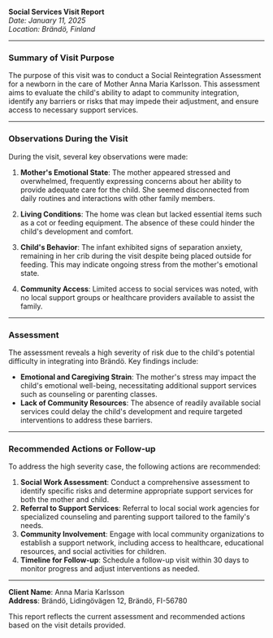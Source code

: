 

**Social Services Visit Report**  
*Date: January 11, 2025*  
*Location: Brändö, Finland*  

---

### Summary of Visit Purpose  
The purpose of this visit was to conduct a Social Reintegration Assessment for a newborn in the care of Mother Anna Maria Karlsson. This assessment aims to evaluate the child's ability to adapt to community integration, identify any barriers or risks that may impede their adjustment, and ensure access to necessary support services.

---

### Observations During the Visit  
During the visit, several key observations were made:  

1. **Mother's Emotional State**: The mother appeared stressed and overwhelmed, frequently expressing concerns about her ability to provide adequate care for the child. She seemed disconnected from daily routines and interactions with other family members.  

2. **Living Conditions**: The home was clean but lacked essential items such as a cot or feeding equipment. The absence of these could hinder the child's development and comfort.  

3. **Child's Behavior**: The infant exhibited signs of separation anxiety, remaining in her crib during the visit despite being placed outside for feeding. This may indicate ongoing stress from the mother's emotional state.  

4. **Community Access**: Limited access to social services was noted, with no local support groups or healthcare providers available to assist the family.  

---

### Assessment  
The assessment reveals a high severity of risk due to the child's potential difficulty in integrating into Brändö. Key findings include:  

- **Emotional and Caregiving Strain**: The mother's stress may impact the child's emotional well-being, necessitating additional support services such as counseling or parenting classes.  
- **Lack of Community Resources**: The absence of readily available social services could delay the child's development and require targeted interventions to address these barriers.  

---

### Recommended Actions or Follow-up  
To address the high severity case, the following actions are recommended:  

1. **Social Work Assessment**: Conduct a comprehensive assessment to identify specific risks and determine appropriate support services for both the mother and child.  
2. **Referral to Support Services**: Referral to local social work agencies for specialized counseling and parenting support tailored to the family's needs.  
3. **Community Involvement**: Engage with local community organizations to establish a support network, including access to healthcare, educational resources, and social activities for children.  
4. **Timeline for Follow-up**: Schedule a follow-up visit within 30 days to monitor progress and adjust interventions as needed.  

---

**Client Name**: Anna Maria Karlsson  
**Address**: Brändö, Lidingövägen 12, Brändö, FI-56780  

This report reflects the current assessment and recommended actions based on the visit details provided.